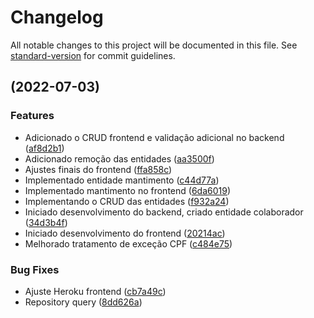 # Changelog

All notable changes to this project will be documented in this file. See [standard-version](https://github.com/conventional-changelog/standard-version) for commit guidelines.

##  (2022-07-03)


### Features

* Adicionado o CRUD frontend e validação adicional no backend ([af8d2b1](https://github.com/AdrianaMendes/unidac-grupo-wl-desafio-unidac-grupo-wl/commit/af8d2b13eb1f91e414516bb478f53d759ec0fc1f))
* Adicionado remoção das entidades ([aa3500f](https://github.com/AdrianaMendes/unidac-grupo-wl-desafio-unidac-grupo-wl/commit/aa3500f9c6b7c569bfd4fe36a1d73727d5e0309a))
* Ajustes finais do frontend ([ffa858c](https://github.com/AdrianaMendes/unidac-grupo-wl-desafio-unidac-grupo-wl/commit/ffa858c5d3924ab78517e02d697016c150f29a9b))
* Implementado entidade mantimento ([c44d77a](https://github.com/AdrianaMendes/unidac-grupo-wl-desafio-unidac-grupo-wl/commit/c44d77a491a9bb4a2eef39860a0db4621e01e413))
* Implementado mantimento no frontend ([6da6019](https://github.com/AdrianaMendes/unidac-grupo-wl-desafio-unidac-grupo-wl/commit/6da60194ffcc34061a85e1c1fc2bc06a066580bc))
* Implementando o CRUD das entidades ([f932a24](https://github.com/AdrianaMendes/unidac-grupo-wl-desafio-unidac-grupo-wl/commit/f932a24fd0f70f57658504b1858d950f8067ef5c))
* Iniciado desenvolvimento do backend, criado entidade colaborador ([34d3b4f](https://github.com/AdrianaMendes/unidac-grupo-wl-desafio-unidac-grupo-wl/commit/34d3b4f64ad84cb5fbdee8f40f1b77e356fad3fe))
* Iniciado desenvolvimento do frontend ([20214ac](https://github.com/AdrianaMendes/unidac-grupo-wl-desafio-unidac-grupo-wl/commit/20214acc0a9e6d45940366512fad60579a39099c))
* Melhorado tratamento de exceção CPF ([c484e75](https://github.com/AdrianaMendes/unidac-grupo-wl-desafio-unidac-grupo-wl/commit/c484e75fd120a9c96996a6a87213a60cd91139ed))


### Bug Fixes

* Ajuste Heroku frontend ([cb7a49c](https://github.com/AdrianaMendes/unidac-grupo-wl-desafio-unidac-grupo-wl/commit/cb7a49cf83e935d13d84488cb7da7a1041a273a0))
* Repository query ([8dd626a](https://github.com/AdrianaMendes/unidac-grupo-wl-desafio-unidac-grupo-wl/commit/8dd626a71289f91740b016c51d11bc589230d5ff))
